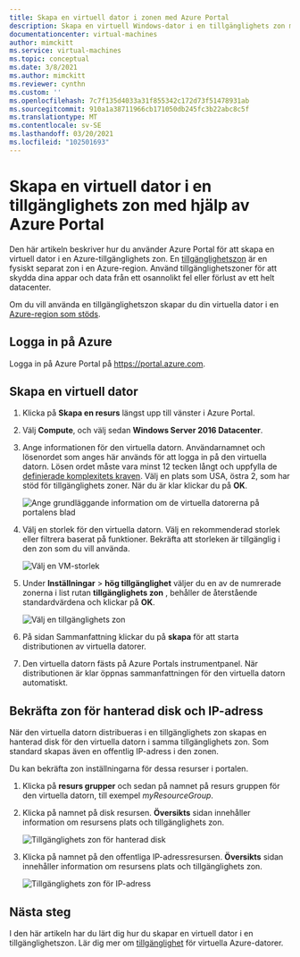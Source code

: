 ```yaml
---
title: Skapa en virtuell dator i zonen med Azure Portal
description: Skapa en virtuell Windows-dator i en tillgänglighets zon med Azure Portal
documentationcenter: virtual-machines
author: mimckitt
ms.service: virtual-machines
ms.topic: conceptual
ms.date: 3/8/2021
ms.author: mimckitt
ms.reviewer: cynthn
ms.custom: ''
ms.openlocfilehash: 7c7f135d4033a31f855342c172d73f51478931ab
ms.sourcegitcommit: 910a1a38711966cb171050db245fc3b22abc8c5f
ms.translationtype: MT
ms.contentlocale: sv-SE
ms.lasthandoff: 03/20/2021
ms.locfileid: "102501693"
---
```

# <a name="create-a-virtual-machine-in-an-availability-zone-using-the-azure-portal"></a>Skapa en virtuell dator i en tillgänglighets zon med hjälp av Azure Portal

Den här artikeln beskriver hur du använder Azure Portal för att skapa en virtuell dator i en Azure-tillgänglighets zon. En [tillgänglighetszon](../../availability-zones/az-overview.md) är en fysiskt separat zon i en Azure-region. Använd tillgänglighetszoner för att skydda dina appar och data från ett osannolikt fel eller förlust av ett helt datacenter.

Om du vill använda en tillgänglighetszon skapar du din virtuella dator i en [Azure-region som stöds](../../availability-zones/az-region.md).

## <a name="sign-in-to-azure"></a>Logga in på Azure 

Logga in på Azure Portal på https://portal.azure.com.

## <a name="create-virtual-machine"></a>Skapa en virtuell dator

1. Klicka på **Skapa en resurs** längst upp till vänster i Azure Portal.

2. Välj **Compute**, och välj sedan **Windows Server 2016 Datacenter**. 

3. Ange informationen för den virtuella datorn. Användarnamnet och lösenordet som anges här används för att logga in på den virtuella datorn. Lösen ordet måste vara minst 12 tecken långt och uppfylla de [definierade komplexitets kraven](faq.md#what-are-the-password-requirements-when-creating-a-vm). Välj en plats som USA, östra 2, som har stöd för tillgänglighets zoner. När du är klar klickar du på **OK**.

    ![Ange grundläggande information om de virtuella datorerna på portalens blad](./media/create-portal-availability-zone/create-windows-vm-portal-basic-blade.png)

4. Välj en storlek för den virtuella datorn. Välj en rekommenderad storlek eller filtrera baserat på funktioner. Bekräfta att storleken är tillgänglig i den zon som du vill använda.

    ![Välj en VM-storlek](./media/create-portal-availability-zone/create-windows-vm-portal-sizes.png)  

5. Under **Inställningar**  >  **hög tillgänglighet** väljer du en av de numrerade zonerna i list rutan **tillgänglighets zon** , behåller de återstående standardvärdena och klickar på **OK**.

    ![Välj en tillgänglighets zon](./media/create-portal-availability-zone/create-windows-vm-portal-availability-zone.png)

6. På sidan Sammanfattning klickar du på **skapa** för att starta distributionen av virtuella datorer.

7. Den virtuella datorn fästs på Azure Portals instrumentpanel. När distributionen är klar öppnas sammanfattningen för den virtuella datorn automatiskt.

## <a name="confirm-zone-for-managed-disk-and-ip-address"></a>Bekräfta zon för hanterad disk och IP-adress

När den virtuella datorn distribueras i en tillgänglighets zon skapas en hanterad disk för den virtuella datorn i samma tillgänglighets zon. Som standard skapas även en offentlig IP-adress i den zonen.

Du kan bekräfta zon inställningarna för dessa resurser i portalen.  

1. Klicka på **resurs grupper** och sedan på namnet på resurs gruppen för den virtuella datorn, till exempel *myResourceGroup*.

2. Klicka på namnet på disk resursen. **Översikts** sidan innehåller information om resursens plats och tillgänglighets zon.

    ![Tillgänglighets zon för hanterad disk](./media/create-portal-availability-zone/create-windows-vm-portal-disk.png)

3. Klicka på namnet på den offentliga IP-adressresursen. **Översikts** sidan innehåller information om resursens plats och tillgänglighets zon.

    ![Tillgänglighets zon för IP-adress](./media/create-portal-availability-zone/create-windows-vm-portal-ip.png)



## <a name="next-steps"></a>Nästa steg

I den här artikeln har du lärt dig hur du skapar en virtuell dator i en tillgänglighetszon. Lär dig mer om [tillgänglighet](../availability.md) för virtuella Azure-datorer.